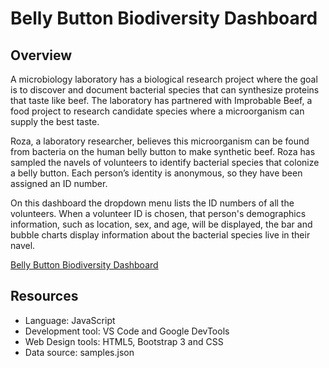 # Belly Button Biodiversity Dashboard

## Overview
A microbiology laboratory has a biological research project where the goal is to discover and document bacterial species that can synthesize proteins that taste like beef. The laboratory has partnered with Improbable Beef, a food project to research candidate species where a microorganism can supply the best taste.

Roza, a laboratory researcher, believes this microorganism can be found from bacteria on the human belly button to make synthetic beef. Roza has sampled the navels of volunteers to identify bacterial species that colonize a belly button. Each person’s identity is anonymous, so they have been assigned an ID number.

On this dashboard the dropdown menu lists the ID numbers of all the volunteers. When a volunteer ID is chosen, that person's demographics information, such as location, sex, and age, will be displayed, the bar and bubble charts display information about the bacterial species live in their navel.

<a href="https://dortegas.github.io/" >Belly Button Biodiversity Dashboard</a>

## Resources
  - Language: JavaScript
  - Development tool: VS Code and Google DevTools 
  - Web Design tools: HTML5, Bootstrap 3 and CSS
  - Data source: samples.json
